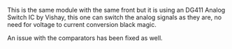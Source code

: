 This is the same module with the same front but it is using an DG411 Analog Switch IC by Vishay, this one can switch the analog signals as they are, no need for voltage to current conversion black magic.

An issue with the comparators has been fixed as well. 
